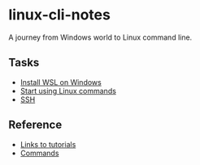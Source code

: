 # linux-cli-notes

A journey from Windows world to Linux command line.

Tasks
-----

- [Install WSL on Windows](wsl.md)
- [Start using Linux commands](concepts.md)
- [SSH](ssh/README.md)


Reference
---------

- [Links to tutorials](tutorials.md)
- [Commands](commands.md)
